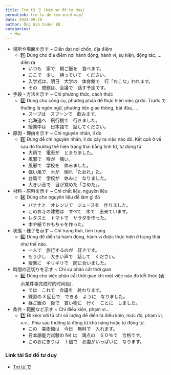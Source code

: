 ```yaml
---
title: Trợ từ で (Kèm sơ đồ tư duy)
permalink: tro-tu-de-kem-mind-map/
date: 2024-09-28
author: Ông Già Coder EB
categories:
  - Học
---
```


- 場所や場面を示す ~ Diễn đạt nơi chốn, địa điểm
  - 1️⃣ Dùng cho địa điểm nơi hành động, hành vi, sự kiện, động tác, ... diễn ra
    - いつも　家で　朝ご飯を　食べます。
    - ここで　少し　持っていて　ください。
    - 入学式は、明日　大学の　体育館で　行「おこな」われます。
    - その　問題は、会議で　話す予定です。
- 手段・方法を示す ~ Chỉ phương thức, cách thức
  - 2️⃣ Dùng cho công cụ, phương pháp để thực hiện việc gì đó. Trước で thường là ngôn ngữ, phương tiện giao thông, bát đũa, ...
    - スープは　スプーンで　飲みます。
    - 北海道へ　飛行機で　行きました。
    - 授業中は　日本語で　話してください。
- 原因・理由を示す ~ Chỉ nguyên nhân, lí do
  - 3️⃣ Dùng để chỉ nguyên nhân, lí do xảy ra việc nào đó. Kết quả ở vế sau đó thường thể hiện trạng thái bằng tính từ, tự động từ
    - 大雨で　電車が　とまりました。
    - 風邪で　喉が　痛い。
    - 風邪で　学校を　休みました。
    - 強い風で　木が　倒れ「たおれ」た。
    - 台風で　学校が　休みに　なりました。
    - 大きい音で　目が覚めた「さめた」。
- 材料・原料を示す ~ Chỉ chất liệu, nguyên liệu
  - 4️⃣ Dùng cho nguyên liệu để làm gì đó
    - バナナと　オレンジで　ジュースを　作りました。
    - このお寺の建物は　すべて　木で　出来ています。
    - レタスと　トマトで　サラダを作った。
    - 木や紙でおもちゃを作った。
- 状態・様子を示す ~ Chỉ trạng thái, tình trạng
  - 5️⃣ Dùng để diễn tả hành động, hành vi được thực hiện ở trạng thái như thế nào.
    - 一人で　旅行するのが　好きです。
    - もう少し　大きい声で　話して　ください。
    - 授業に　ギリギリで　間に合いました。
- 時間の区切りを示す ~ Chỉ sự phân cắt thời gian
  - 6️⃣ Dùng cho việc phân cắt thời gian khi một việc nào đó kết thúc (表示某件事完成时的时间段).
    - では　これで　会議を　終わります。
    - 練習の 3 回目で　できる　ように　なりました。
    - 昼ご飯の　後で　買い物に　行く　ことに　しました。
- 条件・範囲など示す ~ Chỉ điều kiện, phạm vi...
  - 7️⃣ Đi kèm với từ chỉ số lượng để diễn tả điều kiện, mức độ, phạm vi, v.v... Phía sau thường là động từ khả năng hoặc tự động từ.
    - この　美術館は　今日　無料で　入れます。
    - 日本語能力試験の N4 は　満点の　６０％で　合格です。
    - このおにぎりは　１個で　お腹がいっぱいに　なります。

### Link tải Sơ đồ tư duy

- [Trợ từ で](/images/10e0b81ae25b80f0a6e9d6510da5414f/de-mindmap.png)
